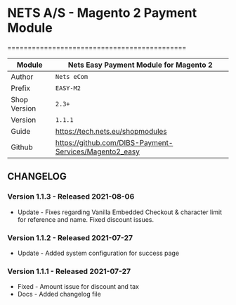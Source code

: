 # NETS A/S - Magento 2 Payment Module
============================================

|Module | Nets Easy Payment Module for Magento 2
|------|----------
|Author | `Nets eCom`
|Prefix | `EASY-M2`
|Shop Version | `2.3+`
|Version | `1.1.1`
|Guide | https://tech.nets.eu/shopmodules
|Github | https://github.com/DIBS-Payment-Services/Magento2_easy

## CHANGELOG

### Version 1.1.3 - Released 2021-08-06
* Update - Fixes regarding Vanilla Embedded Checkout & character limit for reference and name. Fixed discount issues.


### Version 1.1.2 - Released 2021-07-27
* Update - Added system configuration for success page


### Version 1.1.1 - Released 2021-07-27
* Fixed - Amount issue for discount and tax
* Docs - Added changelog file
